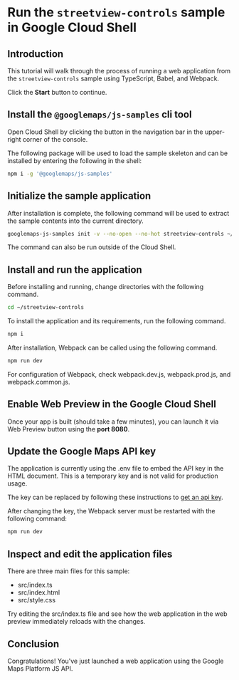 # Run the `streetview-controls` sample in Google Cloud Shell

<walkthrough-tutorial-duration duration="10"/>

## Introduction

This tutorial will walk through the process of running a web application from
the `streetview-controls` sample using TypeScript, Babel, and Webpack.

Click the **Start** button to continue.

## Install the `@googlemaps/js-samples` cli tool

Open Cloud Shell by clicking the
<walkthrough-cloud-shell-icon></walkthrough-cloud-shell-icon> button in the
navigation bar in the upper-right corner of the console.

The following package will be used to load the sample skeleton and can be
installed by entering the following in the shell:

```bash
npm i -g '@googlemaps/js-samples'
```

## Initialize the sample application

After installation is complete, the following command will be used to extract
the sample contents into the current directory.

```bash
googlemaps-js-samples init -v --no-open --no-hot streetview-controls ~/streetview-controls
```

The command can also be run outside of the Cloud Shell.

## Install and run the application

Before installing and running, change directories with the following command.

```bash
cd ~/streetview-controls
```

To install the application and its requirements, run the following command.

```bash
npm i
```

After installation, Webpack can be called using the following command.

```bash
npm run dev
```

For configuration of Webpack, check
<walkthrough-editor-open-file filePath="~/streetview-controls/webpack.dev.js">webpack.dev.js</walkthrough-editor-open-file>,
<walkthrough-editor-open-file filePath="~/streetview-controls/webpack.prod.js">webpack.prod.js</walkthrough-editor-open-file>,
and
<walkthrough-editor-open-file filePath="~/streetview-controls/webpack.common.js">webpack.common.js</walkthrough-editor-open-file>.

## Enable Web Preview in the Google Cloud Shell

Once your app is built (should take a few minutes), you can launch it via
<walkthrough-spotlight-pointer target="cloudshell" spotlightId="devshell-web-preview-button">Web
Preview button</walkthrough-spotlight-pointer> using the **port 8080**.

## Update the Google Maps API key

The application is currently using the
<walkthrough-editor-open-file filePath="~/streetview-controls/.env">.env</walkthrough-editor-open-file>
file to embed the API key in the HTML document. This is a temporary key and is
not valid for production usage.

The key can be replaced by following these instructions to
[get an api key](https://developers.google.com/maps/documentation/javascript/get-api-key).

After changing the key, the Webpack server must be restarted with the following
command:

```bash
npm run dev
```

## Inspect and edit the application files

There are three main files for this sample:

*   <walkthrough-editor-open-file filePath="~/streetview-controls/src/index.ts">src/index.ts</walkthrough-editor-open-file>
*   <walkthrough-editor-open-file filePath="~/streetview-controls/src/index.html">src/index.html</walkthrough-editor-open-file>
*   <walkthrough-editor-open-file filePath="~/streetview-controls/src/style.css">src/style.css</walkthrough-editor-open-file>

Try editing the <walkthrough-editor-open-file filePath="~/streetview-controls/src/index.ts">src/index.ts</walkthrough-editor-open-file> file and see how the web application in the web preview immediately reloads with the changes.

## Conclusion

<walkthrough-conclusion-trophy></walkthrough-conclusion-trophy>

Congratulations! You've just launched a web application using the Google Maps
Platform JS API.
